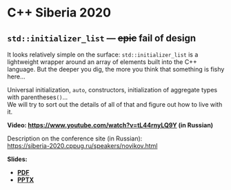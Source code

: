 # C++ Siberia 2020

## `std::initializer_list` &mdash; ~~epic~~ fail of design

It looks relatively simple on the surface:
`std::initializer_list` is a lightweight wrapper around an array of elements built into the C++ language.
But the deeper you dig, the more you think that something is fishy here...

Universal initialization, `auto`, constructors, initialization of aggregate types with parentheses`()`...\
We will try to sort out the details of all of that and figure out how to live with it.

**Video: [https://www.youtube.com/<wbr>watch?v=tL44rnyLQ9Y](https://www.youtube.com/watch?v=tL44rnyLQ9Y) (in Russian)**

Description on the conference site (in Russian):\
[https://siberia-2020.cppug.ru/<wbr>speakers/<wbr>novikov.html](https://siberia-2020.cppug.ru/speakers/novikov.html)

**Slides:**
* **[PDF](initializer_list%20-%20(epic)%20fail%20of%20design.pdf)**
* **[PPTX](initializer_list%20-%20(epic)%20fail%20of%20design.pptx)**
